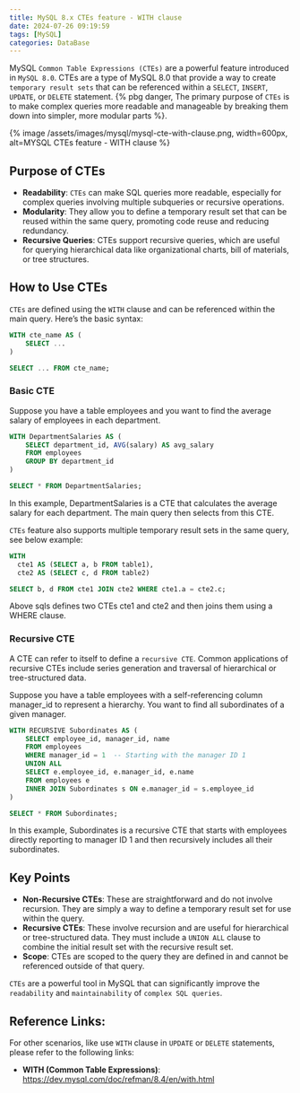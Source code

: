 ```yaml
---
title: MySQL 8.x CTEs feature - WITH clause
date: 2024-07-26 09:19:59
tags: [MySQL]
categories: DataBase
---
```


MySQL `Common Table Expressions (CTEs)` are a powerful feature introduced in `MySQL 8.0`. CTEs are a type of MySQL 8.0 that provide a way to create `temporary result sets` that can be referenced within a `SELECT`, `INSERT`, `UPDATE`, or `DELETE` statement. {% pbg danger, The primary purpose of `CTEs` is to make complex queries more readable and manageable by breaking them down into simpler, more modular parts %}.

{% image /assets/images/mysql/mysql-cte-with-clause.png, width=600px, alt=MYSQL CTEs feature - WITH clause %}

## Purpose of CTEs

- **Readability**: `CTEs` can make SQL queries more readable, especially for complex queries involving multiple subqueries or recursive operations.
- **Modularity**: They allow you to define a temporary result set that can be reused within the same query, promoting code reuse and reducing redundancy.
- **Recursive Queries**: CTEs support recursive queries, which are useful for querying hierarchical data like organizational charts, bill of materials, or tree structures.

## How to Use CTEs
`CTEs` are defined using the `WITH` clause and can be referenced within the main query. Here’s the basic syntax:

``` sql
WITH cte_name AS (
    SELECT ...
)

SELECT ... FROM cte_name;
``` 

### Basic CTE
Suppose you have a table employees and you want to find the average salary of employees in each department.

``` sql
WITH DepartmentSalaries AS (
    SELECT department_id, AVG(salary) AS avg_salary
    FROM employees
    GROUP BY department_id
)

SELECT * FROM DepartmentSalaries;
```

In this example, DepartmentSalaries is a CTE that calculates the average salary for each department. The main query then selects from this CTE.

`CTEs` feature also supports multiple temporary result sets in the same query, see below example:

``` sql
WITH
  cte1 AS (SELECT a, b FROM table1),
  cte2 AS (SELECT c, d FROM table2)

SELECT b, d FROM cte1 JOIN cte2 WHERE cte1.a = cte2.c;
```

Above sqls defines two CTEs cte1 and cte2 and then joins them using a WHERE clause.

### Recursive CTE
A CTE can refer to itself to define a `recursive CTE`. Common applications of recursive CTEs include series generation and traversal of hierarchical or tree-structured data.

Suppose you have a table employees with a self-referencing column manager_id to represent a hierarchy. You want to find all subordinates of a given manager.

``` sql
WITH RECURSIVE Subordinates AS (
    SELECT employee_id, manager_id, name
    FROM employees
    WHERE manager_id = 1  -- Starting with the manager ID 1
    UNION ALL
    SELECT e.employee_id, e.manager_id, e.name
    FROM employees e
    INNER JOIN Subordinates s ON e.manager_id = s.employee_id
)

SELECT * FROM Subordinates;
```

In this example, Subordinates is a recursive CTE that starts with employees directly reporting to manager ID 1 and then recursively includes all their subordinates.

## Key Points
- **Non-Recursive CTEs**: These are straightforward and do not involve recursion. They are simply a way to define a temporary result set for use within the query.
- **Recursive CTEs**: These involve recursion and are useful for hierarchical or tree-structured data. They must include a `UNION ALL` clause to combine the initial result set with the recursive result set.
- **Scope**: CTEs are scoped to the query they are defined in and cannot be referenced outside of that query.

`CTEs` are a powerful tool in MySQL that can significantly improve the `readability` and `maintainability` of `complex SQL queries`.

## Reference Links:
For other scenarios, like use `WITH` clause in `UPDATE` or `DELETE` statements, please refer to the following links:
- **WITH (Common Table Expressions)**: https://dev.mysql.com/doc/refman/8.4/en/with.html